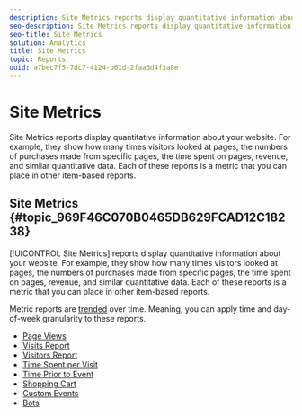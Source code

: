 ```yaml
---
description: Site Metrics reports display quantitative information about your website. For example, they show how many times visitors looked at pages, the numbers of purchases made from specific pages, the time spent on pages, revenue, and similar quantitative data. Each of these reports is a metric that you can place in other item-based reports.
seo-description: Site Metrics reports display quantitative information about your website. For example, they show how many times visitors looked at pages, the numbers of purchases made from specific pages, the time spent on pages, revenue, and similar quantitative data. Each of these reports is a metric that you can place in other item-based reports.
seo-title: Site Metrics
solution: Analytics
title: Site Metrics
topic: Reports
uuid: a7bec7f5-7dc7-4124-b61d-2faa3d4f3a8e
---
```


# Site Metrics

Site Metrics reports display quantitative information about your website. For example, they show how many times visitors looked at pages, the numbers of purchases made from specific pages, the time spent on pages, revenue, and similar quantitative data. Each of these reports is a metric that you can place in other item-based reports.

## Site Metrics {#topic_969F46C070B0465DB629FCAD12C18238}

[!UICONTROL Site Metrics] reports display quantitative information about your website. For example, they show how many times visitors looked at pages, the numbers of purchases made from specific pages, the time spent on pages, revenue, and similar quantitative data. Each of these reports is a metric that you can place in other item-based reports. 

Metric reports are [trended](/help/components/c-variables/dimensionslist/reports-types.md) over time. Meaning, you can apply time and day-of-week granularity to these reports.

* [Page Views](../../../components/c-variables/dimensionslist/reports-page-views.md#concept_332C9BDFD6C1495C8362860478B9BA33) 
* [Visits Report](../../../components/c-variables/dimensionslist/reports-visits.md#concept_50CA55CF2A41430CBC754AEEEE6023A9) 
* [Visitors Report](../../../components/c-variables/dimensionslist/reports-visitors.md#concept_7371DAB5DA474D03A2D1448F151E011B) 
* [Time Spent per Visit](../../../components/c-variables/dimensionslist/reports-time-spent-per-visit.md#concept_E3D0FEC81E1F4987B39CC467F19FFCFF) 
* [Time Prior to Event](../../../components/c-variables/dimensionslist/reports-time-prior-to-event.md#concept_00820DACA2F24EE6A83B0FB211BE6907) 
* [Shopping Cart](../../../components/c-variables/dimensionslist/reports-shopping-cart.md#concept_6AEC5A6C707B46B790C1A79E72F9A339) 
* [Custom Events](../../../components/c-variables/dimensionslist/reports-custom-events.md#concept_9337B2FB8A3F417BA8689FE7FD64629F) 
* [Bots](../../../components/c-variables/dimensionslist/reports-bots.md#concept_15E1C8514EF54581A9467877F62426EC)
